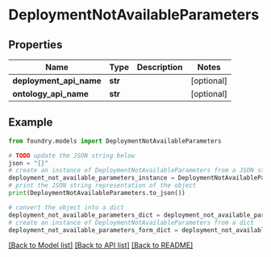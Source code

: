 # DeploymentNotAvailableParameters

## Properties

Name | Type | Description | Notes
------------ | ------------- | ------------- | -------------
**deployment_api_name** | **str** |  | \[optional\]
**ontology_api_name** | **str** |  | \[optional\]

## Example

```python
from foundry.models import DeploymentNotAvailableParameters

# TODO update the JSON string below
json = "{}"
# create an instance of DeploymentNotAvailableParameters from a JSON string
deployment_not_available_parameters_instance = DeploymentNotAvailableParameters.from_json(json)
# print the JSON string representation of the object
print(DeploymentNotAvailableParameters.to_json())

# convert the object into a dict
deployment_not_available_parameters_dict = deployment_not_available_parameters_instance.to_dict()
# create an instance of DeploymentNotAvailableParameters from a dict
deployment_not_available_parameters_form_dict = deployment_not_available_parameters.from_dict(deployment_not_available_parameters_dict)
```

[\[Back to Model list\]](../README.md#documentation-for-models) [\[Back to API list\]](../README.md#documentation-for-api-endpoints) [\[Back to README\]](../README.md)
